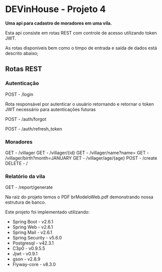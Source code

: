 # DEVinHouse - Projeto 4
**Uma api para cadastro de moradores em uma vila.**


Esta api consiste em rotas REST com controle de acesso utilizando token JWT.

As rotas disponíveis bem como o timpo de entrada e saída de dados está descrito abaixo;


## Rotas REST
### Autenticação
POST  - /login

Rota responsável por autenticar o usuário retornando e retornar o token JWT necessário para autenticações futuras

POST - /auth/forgot

POST - /auth/refresh_token

### Moradores
GET - /villager
GET - /villager/{id}
GET - /villager/name?name=
GET - /villager/birth?month=JANUARY
GET - /villager/age/{age}
POST - /create
DELETE - /

### Relatório da vila
GET - /report/generate


Na raiz do projeto temos o PDF brModeloWeb.pdf demonstrando nossa estrutura de banco.

Este projeto foi implementado utilizando:
* Spring Boot - v2.6.1
* Spring Web - v2.6.1
* Spring Mail - v2.6.1
* Spring Security - v5.6.0
* Postgresql - v42.3.1
* C3p0 - v0.9.5.5
* Jjwt - v0.9.1
* gson - v2.8.9
* Flyway-core - v8.3.0